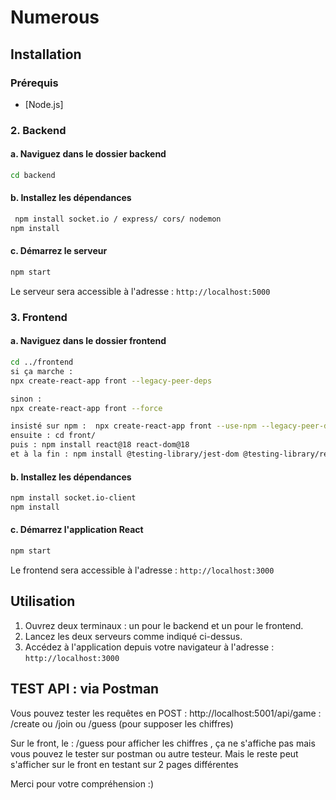 # Numerous
## Installation

### Prérequis
- [Node.js]

### 2. Backend
#### a. Naviguez dans le dossier backend
```bash
cd backend
```

#### b. Installez les dépendances
```bash
 npm install socket.io / express/ cors/ nodemon 
npm install
```

#### c. Démarrez le serveur
```bash
npm start
```

Le serveur sera accessible à l'adresse : `http://localhost:5000`

### 3. Frontend
#### a. Naviguez dans le dossier frontend
```bash
cd ../frontend
si ça marche : 
npx create-react-app front --legacy-peer-deps

sinon : 
npx create-react-app front --force

insisté sur npm :  npx create-react-app front --use-npm --legacy-peer-deps
ensuite : cd front/
puis : npm install react@18 react-dom@18
et à la fin : npm install @testing-library/jest-dom @testing-library/react @testing-library/user-event web-vitals


```

#### b. Installez les dépendances
```bash
npm install socket.io-client
npm install 
```

#### c. Démarrez l'application React
```bash
npm start
```

Le frontend sera accessible à l'adresse : `http://localhost:3000`



## Utilisation

1. Ouvrez deux terminaux : un pour le backend et un pour le frontend.
2. Lancez les deux serveurs comme indiqué ci-dessus.
3. Accédez à l'application depuis votre navigateur à l'adresse : `http://localhost:3000`

## TEST API : via Postman
Vous pouvez tester les requêtes en POST : http://localhost:5001/api/game : /create ou /join ou  /guess (pour supposer les chiffres)  

Sur le front, le : /guess pour afficher les chiffres , ça ne s'affiche pas mais vous pouvez le tester sur postman ou autre testeur. Mais le reste peut s'afficher sur le front en testant sur 2 pages différentes

Merci pour votre compréhension :) 